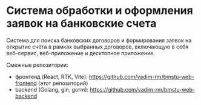 # Система обработки и оформления заявок на банковские счета

Система для поиска банковских договоров и формирования заявок на открытие счёта в рамках выбранных договоров,
включающую в себя веб-сервис, веб-приложение и десктопное приложение.

Смежные репозитории:

- фронтенд (React, RTK, Vite): https://github.com/vadim-rm/bmstu-web-frontend (этот репозиторий)
- backend (Golang, gin, gorm): https://github.com/vadim-rm/bmstu-web-backend 